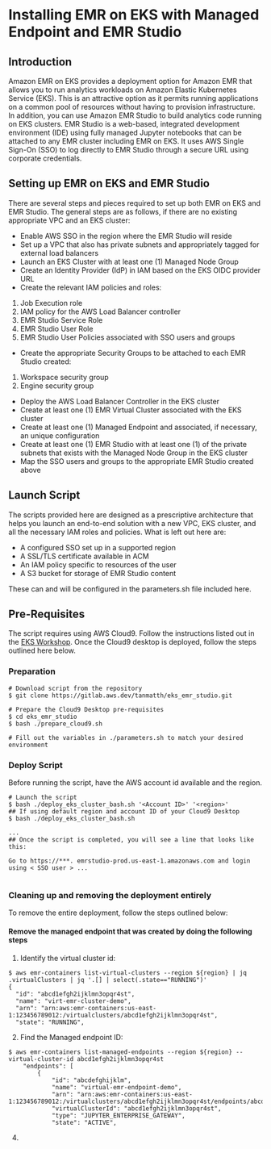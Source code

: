 # Installing EMR on EKS with Managed Endpoint and EMR Studio


## Introduction
Amazon EMR on EKS provides a deployment option for Amazon EMR that allows you to run analytics workloads on Amazon Elastic Kubernetes Service (EKS). This is an attractive option as it permits running applications on a common pool of resources without having to provision infrastructure. In addition, you can use Amazon EMR Studio to build analytics code running on EKS clusters. EMR Studio is a web-based, integrated development environment (IDE) using fully managed Jupyter notebooks that can be attached to any EMR cluster including EMR on EKS. It uses AWS Single Sign-On (SSO) to log directly to EMR Studio through a secure URL using corporate credentials.

## Setting up EMR on EKS and EMR Studio
There are several steps and pieces required to set up both EMR on EKS and EMR Studio. The general steps are as follows, if there are no existing appropriate VPC and an EKS cluster:
- Enable AWS SSO in the region where the EMR Studio will reside
- Set up a VPC that also has private subnets and appropriately tagged for external load balancers
- Launch an EKS Cluster with at least one (1) Managed Node Group
- Create an Identity Provider (IdP) in IAM based on the EKS OIDC provider URL
- Create the relevant IAM policies and roles:
1. Job Execution role
2. IAM policy for the AWS Load Balancer controller
3. EMR Studio Service Role
4. EMR Studio User Role
5. EMR Studio User Policies associated with SSO users and groups
- Create the appropriate Security Groups to be attached to each EMR Studio created:
1. Workspace security group
2. Engine security group
- Deploy the AWS Load Balancer Controller in the EKS cluster
- Create at least one (1) EMR Virtual Cluster associated with the EKS cluster
- Create at least one (1) Managed Endpoint and associated, if necessary, an unique configuration
- Create at least one (1) EMR Studio with at least one (1) of the private subnets that exists with the Managed Node Group in the EKS cluster
- Map the SSO users and groups to the appropriate EMR Studio created above

## Launch Script
The scripts provided here are designed as a prescriptive architecture that helps you launch an end-to-end solution with a new VPC, EKS cluster, and all the necessary IAM roles and policies. What is left out here are:

- A configured SSO set up in a supported region
- A SSL/TLS certificate available in ACM
- An IAM policy specific to resources of the user
- A S3 bucket for storage of EMR Studio content

These can and will be configured in the parameters.sh file included here.

## Pre-Requisites

The script requires using AWS Cloud9. Follow the instructions listed out in the [EKS Workshop](https://www.eksworkshop.com/020_prerequisites/workspace/). Once the Cloud9 desktop is deployed, follow the steps outlined here below.

### Preparation
```
# Download script from the repository
$ git clone https://gitlab.aws.dev/tanmatth/eks_emr_studio.git

# Prepare the Cloud9 Desktop pre-requisites
$ cd eks_emr_studio
$ bash ./prepare_cloud9.sh

# Fill out the variables in ./parameters.sh to match your desired environment
```
### Deploy Script
Before running the script, have the AWS account id available and the region. 

```
# Launch the script
$ bash ./deploy_eks_cluster_bash.sh '<Account ID>' '<region>'
## If using default region and account ID of your Cloud9 Desktop
$ bash ./deploy_eks_cluster_bash.sh

...
## Once the script is completed, you will see a line that looks like this:

Go to https://***. emrstudio-prod.us-east-1.amazonaws.com and login using < SSO user > ...


```

### Cleaning up and removing the deployment entirely
To remove the entire deployment, follow the steps outlined below:

#### Remove the managed endpoint that was created by doing the following steps

1. Identify the virtual cluster id:

```
$ aws emr-containers list-virtual-clusters --region ${region} | jq .virtualClusters | jq '.[] | select(.state=="RUNNING")'
{
  "id": "abcd1efgh2ijklmn3opqr4st",
  "name": "virt-emr-cluster-demo",
  "arn": "arn:aws:emr-containers:us-east-1:123456789012:/virtualclusters/abcd1efgh2ijklmn3opqr4st",
  "state": "RUNNING",
```
2. Find the Managed endpoint ID:

```
$ aws emr-containers list-managed-endpoints --region ${region} --virtual-cluster-id abcd1efgh2ijklmn3opqr4st
    "endpoints": [
        {
            "id": "abcdefghijklm",
            "name": "virtual-emr-endpoint-demo",
            "arn": "arn:aws:emr-containers:us-east-1:123456789012:/virtualclusters/abcd1efgh2ijklmn3opqr4st/endpoints/abcdefghijklm",
            "virtualClusterId": "abcd1efgh2ijklmn3opqr4st",
            "type": "JUPYTER_ENTERPRISE_GATEWAY",
            "state": "ACTIVE",
```
4. 
